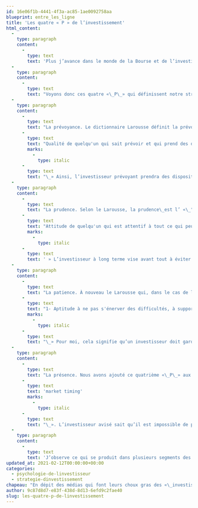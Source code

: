 ```yaml
---
id: 16e06f1b-4441-4f3a-ac85-1ae0092758aa
blueprint: entre_les_ligne
title: 'Les quatre « P » de l’investissement'
html_content:
  -
    type: paragraph
    content:
      -
        type: text
        text: 'Plus j’avance dans le monde de la Bourse et de l’investissement, plus je réalise que la Bourse est un véhicule extraordinaire pour quiconque désire s’enrichir et se préparer une retraite confortable. Et la beauté de la Bourse est qu’il n’est pas nécessaire d’y transiger souvent; de fait, je crois que plus un investisseur est oisif, plus ses chances de réussir augmentent. Avant toute chose, un investisseur devra laisser le temps travailler pour lui.'
  -
    type: paragraph
    content:
      -
        type: text
        text: "Voyons donc ces quatre «\_P\_» qui définissent notre stratégie d’investissement\_:"
  -
    type: paragraph
    content:
      -
        type: text
        text: "La prévoyance. Le dictionnaire Larousse définit la prévoyance comme étant la «\_"
      -
        type: text
        text: "Qualité de quelqu'un qui sait prévoir et qui prend des dispositions en conséquence."
        marks:
          -
            type: italic
      -
        type: text
        text: "\_» Ainsi, l’investisseur prévoyant prendra des dispositions pour investir de manière à ce qu’il gagne ou, à tout le moins, ne perde pas trop, en presque toutes circonstances. C’est ici que le concept de la marge de sécurité prend toute son importance, laquelle se traduit librement par le concept «\_Si c’est pile, je gagne; si c’est face, je ne perds pas grand-chose\_»."
  -
    type: paragraph
    content:
      -
        type: text
        text: "La prudence. Selon le Larousse, la prudence\_est l’ «\_"
      -
        type: text
        text: "Attitude de quelqu'un qui est attentif à tout ce qui peut causer un dommage, qui réfléchit aux conséquences de ses actes et qui agit de manière à éviter toute erreur."
        marks:
          -
            type: italic
      -
        type: text
        text: ' » L’investisseur à long terme vise avant tout à éviter les pires erreurs qui peuvent coûter si cher et faire dérailler ses plans de retraite à long terme. La dette sous toutes ses formes sera généralement évitée ou à tout le moins utilisée avec beaucoup de parcimonie.'
  -
    type: paragraph
    content:
      -
        type: text
        text: "La patience. À nouveau le Larousse qui, dans le cas de la patience, présente trois définitions\_: «\_"
      -
        type: text
        text: "1- Aptitude à ne pas s'énerver des difficultés, à supporter les défaillances, les erreurs, etc.; 2- Qualité de quelqu'un qui sait attendre avec calme; 3- Persévérance, constance à faire quelque chose, à poursuivre un dessein."
        marks:
          -
            type: italic
      -
        type: text
        text: "\_» Pour moi, cela signifie qu’un investisseur doit garder un horizon à long terme et ne pas espérer ou tenter de réaliser des rendements élevés sur de courtes périodes. Il faut du temps et de la patience pour dénicher de véritables occasions en Bourse. Une fois qu’on les a achetées, il faut aussi du temps pour que le scénario d’investissement qu’on a prévu se réalise et que la sous-évaluation qu’on a identifiée se corrige en Bourse."
  -
    type: paragraph
    content:
      -
        type: text
        text: "La présence. Nous avons ajouté ce quatrième «\_P\_» aux trois autres après quelques années dans le monde de l’investissement. En effet, on s’est vite rendu compte de la tentation qu’ont de nombreux investisseurs à tenter de jouer au plus fin avec la Bourse en y entrant et sortant aux moments qui semblent le plus opportuns, ce qu’on appelle communément le «\_"
      -
        type: text
        text: 'market timing'
        marks:
          -
            type: italic
      -
        type: text
        text: "\_». L’investisseur avisé sait qu’il est impossible de prévoir les mouvements boursiers à court terme et il s’engage à rester présent (ou investi) en Bourse pour le long terme."
  -
    type: paragraph
    content:
      -
        type: text
        text: 'J’observe ce qui se produit dans plusieurs segments des marchés boursiers et je ne peux m’empêcher de croire que de nombreux investisseurs ont oublié ces quatre qualités indispensables pour réussir à la Bourse à long terme. En particulier, il me semble que la prudence et la patience sont deux qualités qui ont perdu toute signification pour nombre d’entre eux.'
updated_at: 2021-02-12T00:00:00+00:00
categories:
  - psychologie-de-linvestisseur
  - strategie-dinvestissement
chapeau: "En dépit des médias qui font leurs choux gras des «\_investisseurs\_» ayant fait fortune au cours des dernières semaines avec quelques titres boursiers, je continue de croire que la meilleure façon de faire fortune en Bourse ne requiert que quatre ingrédients\_: la Prévoyance, la Prudence, la Patience et la Présence. Depuis les débuts de COTE 100, ces quatre «\_P\_» sont la devise derrière notre philosophie d’investissement. Mais de temps à autre, particulièrement lorsque les marchés boursiers s’emballent, on observera une vague de spéculation qui fera croire à plusieurs qu’il est possible de faire fortune rapidement en Bourse en s’adonnant à des transactions rapides et brillantes."
author: 9c87d8d7-e83f-438d-8d13-6efd9c2fae40
slug: les-quatre-p-de-linvestissement
---
```

